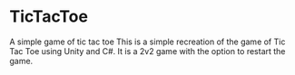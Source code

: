 # TicTacToe
A simple game of tic tac toe
This is a simple recreation of the game of Tic Tac Toe using Unity and C#.
It is a 2v2 game with the option to restart the game.
